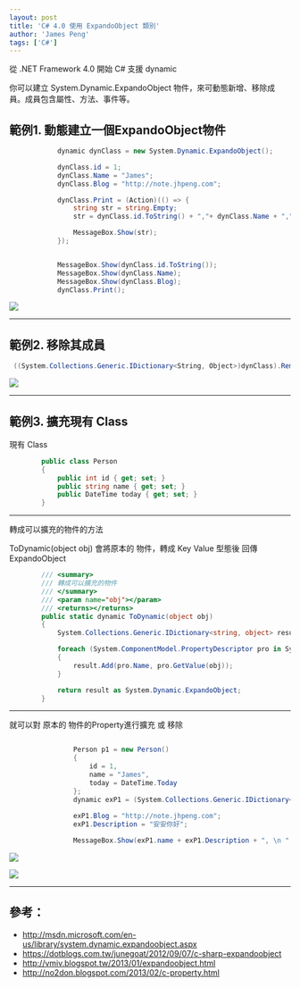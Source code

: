 ```yaml
---
layout: post
title: 'C# 4.0 使用 ExpandoObject 類別'
author: 'James Peng'
tags: ['C#']
---
```


從 .NET Framework 4.0 開始 C# 支援 dynamic

你可以建立 System.Dynamic.ExpandoObject 物件，來可動態新增、移除成員。成員包含屬性、方法、事件等。



## 範例1. 動態建立一個ExpandoObject物件 ##

~~~csharp
            dynamic dynClass = new System.Dynamic.ExpandoObject();

            dynClass.id = 1;
            dynClass.Name = "James";
            dynClass.Blog = "http://note.jhpeng.com";

            dynClass.Print = (Action)(() => {
                string str = string.Empty;
                str = dynClass.id.ToString() + ","+ dynClass.Name + ","+ dynClass.Blog;

                MessageBox.Show(str);
            });


            MessageBox.Show(dynClass.id.ToString());
            MessageBox.Show(dynClass.Name);
            MessageBox.Show(dynClass.Blog);            
            dynClass.Print();
~~~

![](http://i.imgur.com/N6Fq2nW.png)


----------


## 範例2. 移除其成員 ##

~~~csharp
 ((System.Collections.Generic.IDictionary<String, Object>)dynClass).Remove("Print");
~~~

![](http://i.imgur.com/NlLsxhZ.png)


----------


## 範例3. 擴充現有 Class ##

現有 Class

~~~csharp
        public class Person
        {
            public int id { get; set; }
            public string name { get; set; }
            public DateTime today { get; set; }
        }
~~~


----------

轉成可以擴充的物件的方法

ToDynamic(object obj) 會將原本的 物件，轉成 Key Value 型態後 回傳 ExpandoObject

~~~csharp
        /// <summary>
        /// 轉成可以擴充的物件
        /// </summary>
        /// <param name="obj"></param>
        /// <returns></returns>
        public static dynamic ToDynamic(object obj)
        {
            System.Collections.Generic.IDictionary<string, object> result = new System.Dynamic.ExpandoObject();

            foreach (System.ComponentModel.PropertyDescriptor pro in System.ComponentModel.TypeDescriptor.GetProperties(obj.GetType()))
            {
                result.Add(pro.Name, pro.GetValue(obj));
            }

            return result as System.Dynamic.ExpandoObject;
        }
~~~


----------


就可以對 原本的 物件的Property進行擴充 或 移除


~~~csharp

                Person p1 = new Person()
                {
                    id = 1,
                    name = "James",
                    today = DateTime.Today
                };
                dynamic exP1 = (System.Collections.Generic.IDictionary<string, object>)ToDynamic(p1);
               
                exP1.Blog = "http://note.jhpeng.com";
                exP1.Description = "安安你好";

                MessageBox.Show(exP1.name + exP1.Description + ", \n " + exP1.Blog);
~~~


![](http://i.imgur.com/itwisSr.png)

![](http://i.imgur.com/Jh22mdm.png)

----------


## 參考： ##

- http://msdn.microsoft.com/en-us/library/system.dynamic.expandoobject.aspx
- https://dotblogs.com.tw/junegoat/2012/09/07/c-sharp-expandoobject
- http://vmiv.blogspot.tw/2013/01/expandoobject.html
- http://no2don.blogspot.com/2013/02/c-property.html